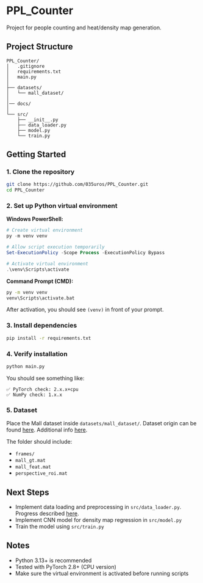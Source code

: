 # PPL_Counter

Project for people counting and heat/density map generation.

## Project Structure

```
PPL_Counter/
│   .gitignore
│   requirements.txt
│   main.py
│
├── datasets/
│   └── mall_dataset/
│
│── docs/
│
└── src/
    ├── __init__.py
    ├── data_loader.py
    ├── model.py
    └── train.py
```

## Getting Started

### 1. Clone the repository

```bash
git clone https://github.com/035uros/PPL_Counter.git
cd PPL_Counter
```

### 2. Set up Python virtual environment

**Windows PowerShell:**
```powershell
# Create virtual environment
py -m venv venv

# Allow script execution temporarily
Set-ExecutionPolicy -Scope Process -ExecutionPolicy Bypass

# Activate virtual environment
.\venv\Scripts\activate
```

**Command Prompt (CMD):**
```cmd
py -m venv venv
venv\Scripts\activate.bat
```

After activation, you should see `(venv)` in front of your prompt.

### 3. Install dependencies

```bash
pip install -r requirements.txt
```

### 4. Verify installation

```bash
python main.py
```

You should see something like:
```
✅ PyTorch check: 2.x.x+cpu
✅ NumPy check: 1.x.x
```

### 5. Dataset

Place the Mall dataset inside `datasets/mall_dataset/`.
Dataset origin can be found [here](https://personal.ie.cuhk.edu.hk/~ccloy/downloads_mall_dataset.html). Additional info [here](Datasets/mall_dataset/MALL_DATASET.md).

The folder should include:
- `frames/`
- `mall_gt.mat`
- `mall_feat.mat`
- `perspective_roi.mat`

## Next Steps

- Implement data loading and preprocessing in `src/data_loader.py`. Progress described [here](docs/DATA_LOADER.md).
- Implement CNN model for density map regression in `src/model.py`
- Train the model using `src/train.py`

## Notes

- Python 3.13+ is recommended
- Tested with PyTorch 2.8+ (CPU version)
- Make sure the virtual environment is activated before running scripts